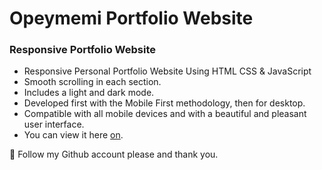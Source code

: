 # Opeymemi Portfolio Website
### Responsive Portfolio Website

- Responsive Personal Portfolio Website Using HTML CSS & JavaScript
- Smooth scrolling in each section.
- Includes a light and dark mode.
- Developed first with the Mobile First methodology, then for desktop.
- Compatible with all mobile devices and with a beautiful and pleasant user interface.
- You can view it here [on](https://opeyemiportfolio.netlify.app/).

💙 Follow my Github account please and thank you.

